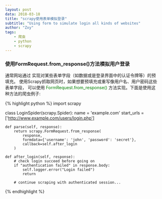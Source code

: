 ```yaml
---
layout: post
data: 2018-03-18
title: "scrapy使用表单模拟登录"
subtitle: "Using form to simulate login all kinds of websites"
author: "Zxy"
tags:
    - 爬虫
    - python
    - scrapy
---
```


### 使用FormRequest.from_response()方法模拟用户登录

通常网站通过<span style="color:red"> <input type="hidden"> </span>实现对某些表单字段（如数据或是登录界面中的认证令牌等）的预填充。 使用Scrapy抓取网页时，如果想要预填充或重写像用户名、用户密码这些表单字段， 可以使用 <span style="color:green">FormRequest.from_response() </span>方法实现。下面是使用这种方法的爬虫例子:

{% highlight python %}
import scrapy

class LoginSpider(scrapy.Spider):
    name = 'example.com'
    start_urls = ['http://www.example.com/users/login.php']

    def parse(self, response):
        return scrapy.FormRequest.from_response(
            response,
            formdata={'username': 'john', 'password': 'secret'},
            callback=self.after_login
        )

    def after_login(self, response):
        # check login succeed before going on
        if "authentication failed" in response.body:
            self.logger.error("Login failed")
            return

        # continue scraping with authenticated session...
{% endhighlight %}
